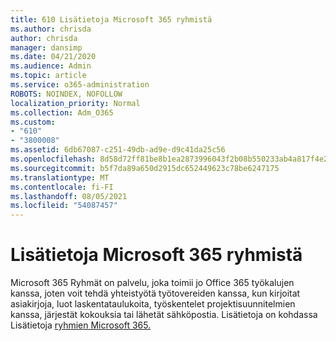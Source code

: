 ```yaml
---
title: 610 Lisätietoja Microsoft 365 ryhmistä
ms.author: chrisda
author: chrisda
manager: dansimp
ms.date: 04/21/2020
ms.audience: Admin
ms.topic: article
ms.service: o365-administration
ROBOTS: NOINDEX, NOFOLLOW
localization_priority: Normal
ms.collection: Adm_O365
ms.custom:
- "610"
- "3800008"
ms.assetid: 6db67087-c251-49db-ad9e-d9c41da25c56
ms.openlocfilehash: 8d58d72ff81be8b1ea2873996043f2b08b550233ab4a817f4e2476944624a17b
ms.sourcegitcommit: b5f7da89a650d2915dc652449623c78be6247175
ms.translationtype: MT
ms.contentlocale: fi-FI
ms.lasthandoff: 08/05/2021
ms.locfileid: "54087457"
---
```

# <a name="learn-about-microsoft-365-groups"></a>Lisätietoja Microsoft 365 ryhmistä

Microsoft 365 Ryhmät on palvelu, joka toimii jo Office 365 työkalujen kanssa, joten voit tehdä yhteistyötä työtovereiden kanssa, kun kirjoitat asiakirjoja, luot laskentataulukoita, työskentelet projektisuunnitelmien kanssa, järjestät kokouksia tai lähetät sähköpostia. Lisätietoja on kohdassa Lisätietoja [ryhmien Microsoft 365.](https://support.office.com/article/b565caa1-5c40-40ef-9915-60fdb2d97fa2)

